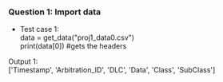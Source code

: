 ### Question 1: Import data
- Test case 1:\
data = get_data("proj1_data0.csv")\
print(data[0]) #gets the headers

Output 1:\
['Timestamp', 'Arbitration_ID', 'DLC', 'Data', 'Class', 'SubClass']